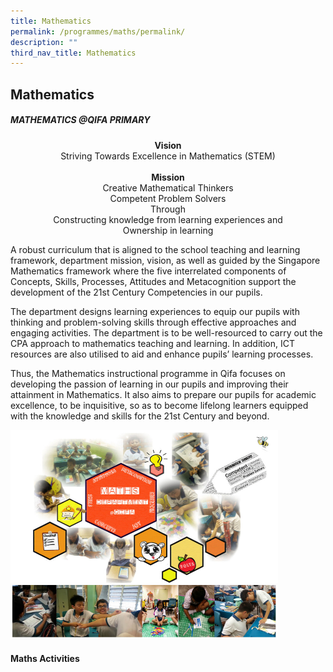 ```yaml
---
title: Mathematics
permalink: /programmes/maths/permalink/
description: ""
third_nav_title: Mathematics
---
```

## Mathematics

##### MATHEMATICS @QIFA PRIMARY

<center><b>Vision</b><br>Striving Towards Excellence in Mathematics (STEM)<br><br><b>Mission</b><br>Creative Mathematical Thinkers<br>Competent Problem Solvers<br>Through<br>Constructing knowledge from learning experiences and<br>Ownership in learning</center>

A robust curriculum that is aligned to the school teaching and learning framework, department mission, vision, as well as guided by the Singapore Mathematics framework where the five interrelated components of Concepts, Skills, Processes, Attitudes and Metacognition support the development of the 21st Century Competencies in our pupils.

The department designs learning experiences to equip our pupils with thinking and problem-solving skills through effective approaches and engaging activities. The department is to be well-resourced to carry out the CPA approach to mathematics teaching and learning. In addition, ICT resources are also utilised to aid and enhance pupils’ learning processes.

Thus, the Mathematics instructional programme in Qifa focuses on developing the passion of learning in our pupils and improving their attainment in Mathematics. It also aims to prepare our pupils for academic excellence, to be inquisitive, so as to become lifelong learners equipped with the knowledge and skills for the 21st Century and beyond.

<img style="width:85%" src="/images/mathe1.jpg"><br>
<img style="width:85%" src="/images/mathe2.jpg">

#### Maths Activities

